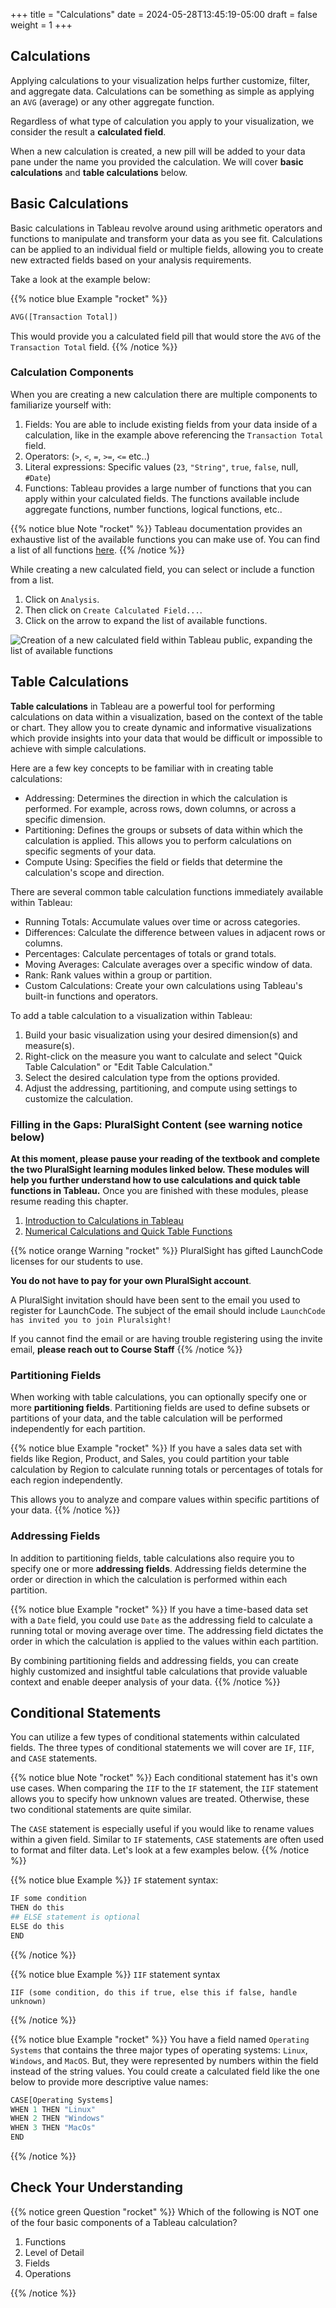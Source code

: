 +++
title = "Calculations"
date = 2024-05-28T13:45:19-05:00
draft = false
weight = 1
+++

## Calculations

Applying calculations to your visualization helps further customize, filter, and aggregate data. Calculations can be something as simple as applying an `AVG` (average) or any other aggregate function.

Regardless of what type of calculation you apply to your visualization, we consider the result a **calculated field**.

When a new calculation is created, a new pill will be added to your data pane under the name you provided the calculation. We will cover **basic calculations** and **table calculations** below.

## Basic Calculations

Basic calculations in Tableau revolve around using arithmetic operators and functions to manipulate and transform your data as you see fit. Calculations can be applied to an individual field or multiple fields, allowing you to create new extracted fields based on your analysis requirements.

Take a look at the example below:

{{% notice blue Example "rocket" %}}
```python
AVG([Transaction Total])
```

This would provide you a calculated field pill that would store the `AVG` of the `Transaction Total` field.
{{% /notice %}}

### Calculation Components

When you are creating a new calculation there are multiple components to familiarize yourself with:
1. Fields: You are able to include existing fields from your data inside of a calculation, like in the example above referencing the `Transaction Total` field.
1. Operators: (`>`, `<`, `=`, `>=`, `<=` etc..)
1. Literal expressions: Specific values (`23`, `"String"`, `true`, `false`, null, `#Date`)
1. Functions: Tableau provides a large number of functions that you can apply within your calculated fields. The functions available include aggregate functions, number functions, logical functions, etc..

{{% notice blue Note "rocket" %}}
Tableau documentation provides an exhaustive list of the available functions you can make use of. You can find a list of all functions [here](https://help.tableau.com/current/pro/desktop/en-us/functions_all_categories.htm).
{{% /notice %}}

While creating a new calculated field, you can select or include a function from a list.

1. Click on `Analysis`.
1. Then click on `Create Calculated Field...`.
1. Click on the arrow to expand the list of available functions.

![Creation of a new calculated field within Tableau public, expanding the list of available functions](pictures/tableau-available-functions.png?classes=border)

## Table Calculations

**Table calculations** in Tableau are a powerful tool for performing calculations on data within a visualization, based on the context of the table or chart. They allow you to create dynamic and informative visualizations which provide insights into your data that would be difficult or impossible to achieve with simple calculations.

Here are a few key concepts to be familiar with in creating table calculations:

* Addressing: Determines the direction in which the calculation is performed. For example, across rows, down columns, or across a specific dimension.
* Partitioning: Defines the groups or subsets of data within which the calculation is applied. This allows you to perform calculations on specific segments of your data.
* Compute Using: Specifies the field or fields that determine the calculation's scope and direction.

There are several common table calculation functions immediately available within Tableau:

* Running Totals: Accumulate values over time or across categories.
* Differences: Calculate the difference between values in adjacent rows or columns.
* Percentages: Calculate percentages of totals or grand totals.
* Moving Averages: Calculate averages over a specific window of data.
* Rank: Rank values within a group or partition.
* Custom Calculations: Create your own calculations using Tableau's built-in functions and operators.

To add a table calculation to a visualization within Tableau:

1. Build your basic visualization using your desired dimension(s) and measure(s).
2. Right-click on the measure you want to calculate and select "Quick Table Calculation" or "Edit Table Calculation."
3. Select the desired calculation type from the options provided.
4. Adjust the addressing, partitioning, and compute using settings to customize the calculation.


### Filling in the Gaps: PluralSight Content (see warning notice below)

**At this moment, please pause your reading of the textbook and complete the two PluralSight learning modules linked below. These modules will help you further understand how to use calculations and quick table functions in Tableau.** 
Once you are finished with these modules, please resume reading this chapter.

1. [Introduction to Calculations in Tableau](https://app.pluralsight.com/ilx/video-courses/clips/05067e65-e111-4207-ba59-6067d6edcd1e)
1. [Numerical Calculations and Quick Table Functions](https://app.pluralsight.com/ilx/video-courses/clips/05067e65-e111-4207-ba59-6067d6edcd1e)

{{% notice orange Warning "rocket" %}}
PluralSight has gifted LaunchCode licenses for our students to use. 

**You do not have to pay for your own PluralSight account**. 

A PluralSight invitation should have been sent to the email you used to register for LaunchCode.
The subject of the email should include `LaunchCode has invited you to join Pluralsight!`

If you cannot find the email or are having trouble registering using the invite email, **please reach out to Course Staff**
{{% /notice %}}

### Partitioning Fields

When working with table calculations, you can optionally specify one or more **partitioning fields**. Partitioning fields are used to define subsets or partitions of your data, and the table calculation will be performed independently for each partition.

{{% notice blue Example "rocket" %}}
If you have a sales data set with fields like Region, Product, and Sales, you could partition your table calculation by Region to calculate running totals or percentages of totals for each region independently. 

This allows you to analyze and compare values within specific partitions of your data.
{{% /notice %}}

### Addressing Fields

In addition to partitioning fields, table calculations also require you to specify one or more **addressing fields**. Addressing fields determine the order or direction in which the calculation is performed within each partition.

{{% notice blue Example "rocket" %}}
If you have a time-based data set with a `Date` field, you could use `Date` as the addressing field to calculate a running total or moving average over time. The addressing field dictates the order in which the calculation is applied to the values within each partition.

By combining partitioning fields and addressing fields, you can create highly customized and insightful table calculations that provide valuable context and enable deeper analysis of your data.
{{% /notice %}}

<!-- TODO: Add image below of creating table calculation -->

## Conditional Statements

You can utilize a few types of conditional statements within calculated fields. The three types of conditional statements we will cover are `IF`, `IIF`, and `CASE` statements.

{{% notice blue Note "rocket" %}}
Each conditional statement has it's own use cases. When comparing the `IIF` to the `IF` statement, the `IIF` statement allows you to specify how unknown values are treated. Otherwise, these two conditional statements are quite similar.

The `CASE` statement is especially useful if you would like to rename values within a given field. Similar to `IF` statements, `CASE` statements are often used to format and filter data. Let's look at a few examples below.
{{% /notice %}}

{{% notice blue Example %}}
`IF` statement syntax:

```python
IF some condition
THEN do this
## ELSE statement is optional
ELSE do this
END
```
{{% /notice %}}

{{% notice blue Example %}}
`IIF` statement syntax

```console
IIF (some condition, do this if true, else this if false, handle unknown)
```
{{% /notice %}}

{{% notice blue Example "rocket" %}}
You have a field named `Operating Systems` that contains the three major types of operating systems: `Linux`, `Windows`, and `MacOS`. But, they were represented by numbers within the field instead of the string values. You could create a calculated field like the one below to provide more descriptive value names:

```python
CASE[Operating Systems]
WHEN 1 THEN "Linux"
WHEN 2 THEN "Windows"
WHEN 3 THEN "MacOs"
END
```
{{% /notice %}}

## Check Your Understanding

{{% notice green Question "rocket" %}}
Which of the following is NOT one of the four basic components of a Tableau calculation?

1. Functions
1. Level of Detail
1. Fields
1. Operations
<!-- Solution: Level of Detail -->
{{% /notice %}}
